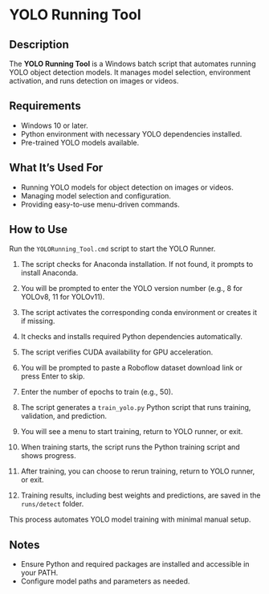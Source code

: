 # YOLO Running Tool

## Description

The **YOLO Running Tool** is a Windows batch script that automates running YOLO object detection models. It manages model selection, environment activation, and runs detection on images or videos.

## Requirements

- Windows 10 or later.
- Python environment with necessary YOLO dependencies installed.
- Pre-trained YOLO models available.

## What It’s Used For

- Running YOLO models for object detection on images or videos.
- Managing model selection and configuration.
- Providing easy-to-use menu-driven commands.

## How to Use

Run the `YOLORunning_Tool.cmd` script to start the YOLO Runner.

1. The script checks for Anaconda installation. If not found, it prompts to install Anaconda.

2. You will be prompted to enter the YOLO version number (e.g., 8 for YOLOv8, 11 for YOLOv11).

3. The script activates the corresponding conda environment or creates it if missing.

4. It checks and installs required Python dependencies automatically.

5. The script verifies CUDA availability for GPU acceleration.

6. You will be prompted to paste a Roboflow dataset download link or press Enter to skip.

7. Enter the number of epochs to train (e.g., 50).

8. The script generates a `train_yolo.py` Python script that runs training, validation, and prediction.

9. You will see a menu to start training, return to YOLO runner, or exit.

10. When training starts, the script runs the Python training script and shows progress.

11. After training, you can choose to rerun training, return to YOLO runner, or exit.

12. Training results, including best weights and predictions, are saved in the `runs/detect` folder.

This process automates YOLO model training with minimal manual setup.

## Notes

- Ensure Python and required packages are installed and accessible in your PATH.
- Configure model paths and parameters as needed.